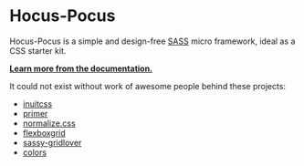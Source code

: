 # Hocus-Pocus

Hocus-Pocus is a simple and design-free [SASS](http://sass-lang.com)
micro framework, ideal as a CSS starter kit.

**[Learn more from the documentation.](http://hocus-pocus.io)**

It could not exist without work of awesome people behind these projects:

* [inuitcss](https://github.com/inuitcss)
* [primer](https://github.com/primer/primer)
* [normalize.css](https://github.com/necolas/normalize.css)
* [flexboxgrid](https://github.com/kristoferjoseph/flexboxgrid)
* [sassy-gridlover](https://github.com/hiulit/Sassy-Gridlover)
* [colors](https://github.com/mrmrs/colors)
